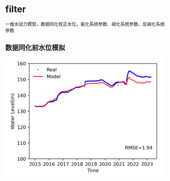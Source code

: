 # filter
一维水动力模型，数据同化校正水位，氨化系统参数、硝化系统参数、反硝化系统参数

## 数据同化前水位模拟
![数据同化前水库水位模拟结果](./src/model/output/results.png)